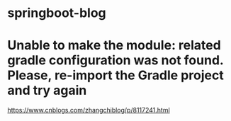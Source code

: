 # springboot-blog
# Unable to make the module: related gradle configuration was not found. Please, re-import the Gradle project and try again
https://www.cnblogs.com/zhangchiblog/p/8117241.html